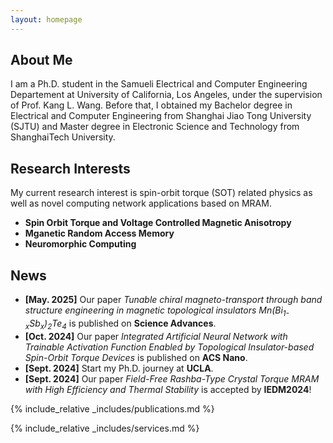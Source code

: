 ```yaml
---
layout: homepage
---
```


## About Me

I am a Ph.D. student in the Samueli Electrical and Computer Engineering Departement at University of California, Los Angeles, under the supervision of Prof. Kang L. Wang. Before that, I obtained my Bachelor degree in Electrical and Computer Engineering from Shanghai Jiao Tong University (SJTU) and Master degree in Electronic Science and Technology from ShanghaiTech University. 

## Research Interests

My current research interest is spin-orbit torque (SOT) related physics as well as novel computing network applications based on MRAM. 
- **Spin Orbit Torque and Voltage Controlled Magnetic Anisotropy** 
- **Mganetic Random Access Memory** 
- **Neuromorphic Computing** 

## News

- **[May. 2025]** Our paper <i> Tunable chiral magneto-transport through band structure engineering in magnetic topological insulators Mn(Bi<sub>1-x</sub>Sb<sub>x</sub>)<sub>2</sub>Te<sub>4</sub></i> is published on <b>Science Advances</b>.
- **[Oct. 2024]** Our paper <i>Integrated Artificial Neural Network with Trainable Activation Function Enabled by Topological Insulator-based Spin-Orbit Torque Devices</i> is published on <b>ACS Nano</b>.
- **[Sept. 2024]** Start my Ph.D. journey at <b>UCLA</b>.
- **[Sept. 2024]** Our paper <i>Field-Free Rashba-Type Crystal Torque MRAM with High Efficiency and Thermal Stability</i> is accepted by <b>IEDM2024</b>!


{% include_relative _includes/publications.md %}

{% include_relative _includes/services.md %}
